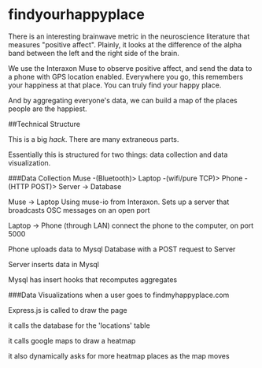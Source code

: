 findyourhappyplace
==================

There is an interesting brainwave metric in the neuroscience literature that measures "positive affect".
Plainly, it looks at the difference of the alpha band between the left and the right side of the brain.

We use the Interaxon Muse to observe positive affect, and send the data to a phone with GPS location enabled.
Everywhere you go, this remembers your happiness at that place.
You can truly find your happy place.

And by aggregating everyone's data, we can build a map of the places people are the happiest. 

##Technical Structure

This is a big _hack_. There are many extraneous parts.

Essentially this is structured for two things: data collection and data visualization.

###Data Collection
Muse -(Bluetooth)> Laptop -(wifi/pure TCP)> Phone -(HTTP POST)> Server -> Database

Muse -> Laptop
Using muse-io from Interaxon. Sets up a server that broadcasts OSC messages on an open port

Laptop -> Phone (through LAN)
connect the phone to the computer, on port 5000

Phone uploads data to Mysql Database with a POST request to Server

Server inserts data in Mysql

Mysql has insert hooks that recomputes aggregates


###Data Visualizations
when a user goes to findmyhappyplace.com

Express.js is called to draw the page

it calls the database for the 'locations' table

it calls google maps to draw a heatmap

it also dynamically asks for more heatmap places as the map moves
